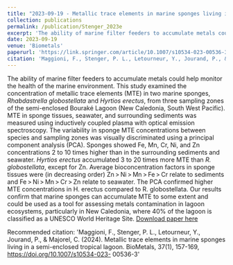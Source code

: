 ```yaml
---
title: "2023-09-19 - Metallic trace elements in marine sponges living in a semi‐enclosed tropical lagoon"
collection: publications
permalink: /publication/Stenger_2023e
excerpt: 'The ability of marine filter feeders to accumulate metals could help monitor the health of the marine environment. This study examined the concentration of metallic trace elements (MTE) in two marine sponges, <i>Rhabdastrella globostellata</i> and <i>Hyrtios erectus</i>, from three sampling zones of the semi-enclosed Bouraké Lagoon (New Caledonia, South West Pacific). MTE in sponge tissues, seawater, and surrounding sediments was measured using inductively coupled plasma with optical emission spectroscopy. The variability in sponge MTE concentrations between species and sampling zones was visually discriminated using a principal component analysis (PCA). Sponges showed Fe, Mn, Cr, Ni, and Zn concentrations 2 to 10 times higher than in the surrounding sediments and seawater. <i>Hyrtios erectus</i> accumulated 3 to 20 times more MTE than <i>R. globostellata</i>, except for Zn. Average bioconcentration factors in sponge tissues were (in decreasing order) Zn > Ni > Mn > Fe > Cr relate to sediments and Fe > Ni > Mn > Cr > Zn relate to seawater. The PCA confirmed higher MTE concentrations in H. erectus compared to R. globostellata. Our results confirm that marine sponges can accumulate MTE to some extent and could be used as a tool for assessing metals contamination in lagoon ecosystems, particularly in New Caledonia, where 40% of the lagoon is classified as a UNESCO World Heritage Site.'
date: 2023-09-19
venue: 'Biometals'
paperurl: 'https://link.springer.com/article/10.1007/s10534-023-00536-3'
citation: 'Maggioni, F., Stenger, P. L., Letourneur, Y., Jourand, P., & Majorel, C. (2024). Metallic trace elements in marine sponges living in a semi-enclosed tropical lagoon. BioMetals, 37(1), 157-169, https://doi.org/10.1007/s10534-023- 00536-3'
---
```

The ability of marine filter feeders to accumulate metals could help monitor the health of the marine environment. This study examined the concentration of metallic trace elements (MTE) in two marine sponges, <i>Rhabdastrella globostellata</i> and <i>Hyrtios erectus</i>, from three sampling zones of the semi-enclosed Bouraké Lagoon (New Caledonia, South West Pacific). MTE in sponge tissues, seawater, and surrounding sediments was measured using inductively coupled plasma with optical emission spectroscopy. The variability in sponge MTE concentrations between species and sampling zones was visually discriminated using a principal component analysis (PCA). Sponges showed Fe, Mn, Cr, Ni, and Zn concentrations 2 to 10 times higher than in the surrounding sediments and seawater. <i>Hyrtios erectus</i> accumulated 3 to 20 times more MTE than <i>R. globostellata</i>, except for Zn. Average bioconcentration factors in sponge tissues were (in decreasing order) Zn > Ni > Mn > Fe > Cr relate to sediments and Fe > Ni > Mn > Cr > Zn relate to seawater. The PCA confirmed higher MTE concentrations in H. erectus compared to R. globostellata. Our results confirm that marine sponges can accumulate MTE to some extent and could be used as a tool for assessing metals contamination in lagoon ecosystems, particularly in New Caledonia, where 40% of the lagoon is classified as a UNESCO World Heritage Site.
[Download paper here](https://link.springer.com/article/10.1007/s10534-023-00536-3)

Recommended citation: 'Maggioni, F., Stenger, P. L., Letourneur, Y., Jourand, P., & Majorel, C. (2024). Metallic trace elements in marine sponges living in a semi-enclosed tropical lagoon. BioMetals, 37(1), 157-169, https://doi.org/10.1007/s10534-023- 00536-3'


